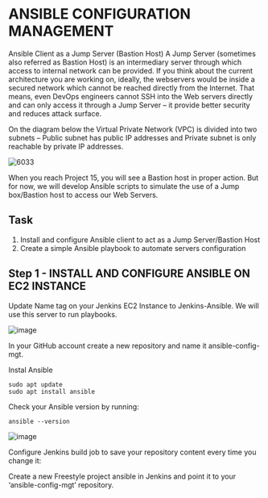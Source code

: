 # ANSIBLE CONFIGURATION MANAGEMENT 
Ansible Client as a Jump Server (Bastion Host)
A Jump Server (sometimes also referred as Bastion Host) is an intermediary server through which access to internal network can be
provided. If you think about the current architecture you are working on, ideally, the webservers would be inside a secured network 
which cannot be reached directly from the Internet. That means, even DevOps engineers cannot SSH into the Web servers directly and 
can only access it through a Jump Server – it provide better security and reduces attack surface.

On the diagram below the Virtual Private Network (VPC) is divided into two subnets – Public subnet has public IP addresses and Private
subnet is only reachable by private IP addresses.


![6033](https://user-images.githubusercontent.com/85270361/210153615-ea6cf398-05d3-45d0-9ea4-6daffac7fa4c.PNG)


When you reach Project 15, you will see a Bastion host in proper action. But for now, we will develop Ansible scripts to simulate 
the use of a Jump box/Bastion host to access our Web Servers.

## Task
1. Install and configure Ansible client to act as a Jump Server/Bastion Host
2. Create a simple Ansible playbook to automate servers configuration


## Step 1 - INSTALL AND CONFIGURE ANSIBLE ON EC2 INSTANCE
<p>Update Name tag on your Jenkins EC2 Instance to Jenkins-Ansible. We will use this server to run playbooks.</p>

![image](https://github.com/Nosa213/Devops-project-4/assets/125190958/f84fba6c-0f34-4d53-8e74-0cebbcc8af92)


<p>In your GitHub account create a new repository and name it ansible-config-mgt.</p>


<p>Instal Ansible</p>

    sudo apt update
    sudo apt install ansible
    
<p>Check your Ansible version by running:</p>
	
    ansible --version
    
![image](https://github.com/Nosa213/Devops-project-4/assets/125190958/4974061f-0a2a-4ae1-872c-ee8a42bcbb75)

<p>Configure Jenkins build job to save your repository content every time you change it:</p>

<p>Create a new Freestyle project ansible in Jenkins and point it to your ‘ansible-config-mgt’ repository.</p>
